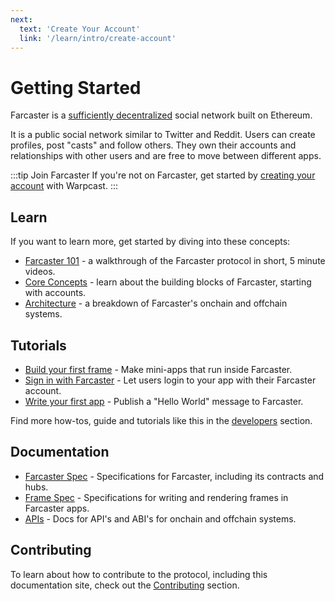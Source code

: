 ```yaml
---
next:
  text: 'Create Your Account'
  link: '/learn/intro/create-account'
---
```


# Getting Started

Farcaster is a [sufficiently decentralized](https://www.varunsrinivasan.com/2022/01/11/sufficient-decentralization-for-social-networks) social network built on Ethereum.

It is a public social network similar to Twitter and Reddit. Users can create profiles, post "casts" and follow others. They own their accounts and relationships with other users and are free to move between different apps.

:::tip Join Farcaster
If you're not on Farcaster, get started by [creating your account](https://www.warpcast.com/) with Warpcast.
:::

## Learn

If you want to learn more, get started by diving into these concepts:

- [Farcaster 101](https://www.youtube.com/playlist?list=PL0eq1PLf6eUdm35v_840EGLXkVJDhxhcF) - a walkthrough of the Farcaster protocol in short, 5 minute videos.
- [Core Concepts](./learn/what-is-farcaster/accounts.md) - learn about the building blocks of Farcaster, starting with accounts.
- [Architecture](./learn/architecture/overview.md) - a breakdown of Farcaster's onchain and offchain systems.

## Tutorials

- [Build your first frame](./developers/guides/frames/poll.md) - Make mini-apps that run inside Farcaster.
- [Sign in with Farcaster](./auth-kit/installation.md) - Let users login to your app with their Farcaster account.
- [Write your first app](./developers/index.md) - Publish a "Hello World" message to Farcaster.

Find more how-tos, guide and tutorials like this in the [developers](./developers/) section.

## Documentation

- [Farcaster Spec](https://github.com/farcasterxyz/protocol) - Specifications for Farcaster, including its contracts and hubs.
- [Frame Spec](./reference/frames/spec.md) - Specifications for writing and rendering frames in Farcaster apps.
- [APIs](./reference/index) - Docs for API's and ABI's for onchain and offchain systems.

## Contributing

To learn about how to contribute to the protocol, including this documentation site, check out
the [Contributing](./learn/contributing/overview.md) section.
